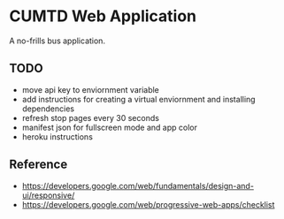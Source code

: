 # CUMTD Web Application

A no-frills bus application.

## TODO

- move api key to enviornment variable
- add instructions for creating a virtual enviornment and installing dependencies
- refresh stop pages every 30 seconds
- manifest json for fullscreen mode and app color
- heroku instructions

## Reference

- https://developers.google.com/web/fundamentals/design-and-ui/responsive/
- https://developers.google.com/web/progressive-web-apps/checklist
